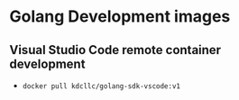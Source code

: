 # Golang Development images

## Visual Studio Code remote container development

- `docker pull kdcllc/golang-sdk-vscode:v1`
